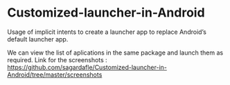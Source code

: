 # Customized-launcher-in-Android
Usage of implicit intents to create a launcher app to replace Android’s default launcher app.

We can view the list of aplications in the same package and launch them as required. 
Link for the screenshots : https://github.com/sagardafle/Customized-launcher-in-Android/tree/master/screenshots

